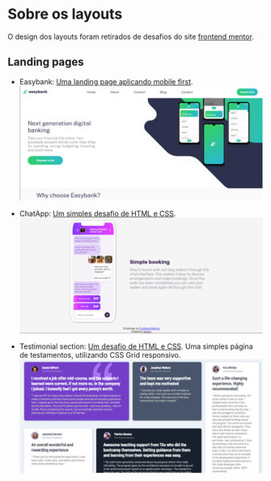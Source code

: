 # Sobre os layouts

O design dos layouts foram retirados de desafios do site [frontend mentor](https://www.frontendmentor.io/challenges 'Frontend mentor challenges').

## Landing pages

- Easybank: [Uma landing page aplicando mobile first](/easybank-landing-page 'Easybank').
  ![](/easybank-landing-page/desktop.png)

- ChatApp: [Um simples desafio de HTML e CSS](/chat-app-css 'ChatApp').
  ![](/chat-app-css/desktop.png)

- Testimonial section: [Um desafio de HTML e CSS](/testimonials-section 'testimonial section').
  Uma simples página de testamentos, utilizando CSS Grid responsivo.
  ![](/testimonials-section/desktop.png)
